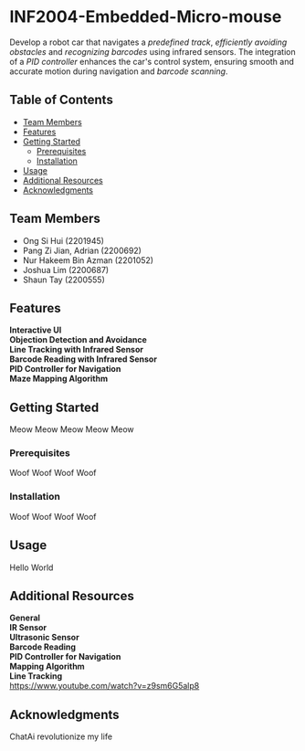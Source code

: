 # INF2004-Embedded-Micro-mouse

Develop a robot car that navigates a _predefined track_, _efficiently avoiding obstacles_ and _recognizing barcodes_ using infrared sensors. The integration of
a _PID controller_ enhances the car's control system, ensuring smooth and accurate motion during navigation and _barcode scanning_.

## Table of Contents

- [Team Members](#introduction)
- [Features](#features)
- [Getting Started](#getting-started)
  - [Prerequisites](#prerequisites)
  - [Installation](#installation)
- [Usage](#usage)
- [Additional Resources](#additional-resources)
- [Acknowledgments](#acknowledgments)

## Team Members

- Ong Si Hui (2201945)
- Pang Zi Jian, Adrian (2200692)
- Nur Hakeem Bin Azman (2201052)
- Joshua Lim (2200687)
- Shaun Tay (2200555)
  
## Features

**Interactive UI**<br>
**Objection Detection and Avoidance**<br>
**Line Tracking with Infrared Sensor**<br>
**Barcode Reading with Infrared Sensor**<br>
**PID Controller for Navigation**<br>
**Maze Mapping Algorithm**

## Getting Started

Meow Meow Meow Meow Meow

### Prerequisites

Woof Woof Woof Woof 

### Installation

Woof Woof Woof Woof 

## Usage

Hello World

## Additional Resources

**General**<br>
**IR Sensor**<br>
**Ultrasonic Sensor**<br>
**Barcode Reading**<br>
**PID Controller for Navigation**<br>
**Mapping Algorithm**<br>
**Line Tracking**<br>
https://www.youtube.com/watch?v=z9sm6G5alp8

## Acknowledgments

ChatAi revolutionize my life
